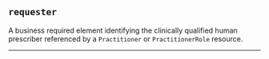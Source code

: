 ## `requester`

A business required element identifying the clinically qualified human prescriber referenced by a `Practitioner` or `PractitionerRole` resource.

---
